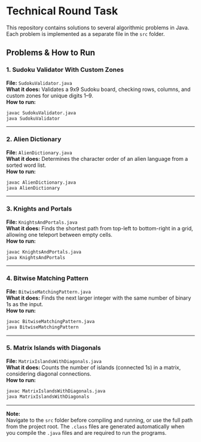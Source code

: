 # Technical Round Task

This repository contains solutions to several algorithmic problems in Java. Each problem is implemented as a separate file in the `src` folder.

## Problems & How to Run

### 1. Sudoku Validator With Custom Zones
**File:** `SudokuValidator.java`  
**What it does:** Validates a 9x9 Sudoku board, checking rows, columns, and custom zones for unique digits 1–9.  
**How to run:**  
```sh
javac SudokuValidator.java
java SudokuValidator
```

---

### 2. Alien Dictionary
**File:** `AlienDictionary.java`  
**What it does:** Determines the character order of an alien language from a sorted word list.  
**How to run:**  
```sh
javac AlienDictionary.java
java AlienDictionary
```

---

### 3. Knights and Portals
**File:** `KnightsAndPortals.java`  
**What it does:** Finds the shortest path from top-left to bottom-right in a grid, allowing one teleport between empty cells.  
**How to run:**  
```sh
javac KnightsAndPortals.java
java KnightsAndPortals
```

---

### 4. Bitwise Matching Pattern
**File:** `BitwiseMatchingPattern.java`  
**What it does:** Finds the next larger integer with the same number of binary 1s as the input.  
**How to run:**  
```sh
javac BitwiseMatchingPattern.java
java BitwiseMatchingPattern
```

---

### 5. Matrix Islands with Diagonals
**File:** `MatrixIslandsWithDiagonals.java`  
**What it does:** Counts the number of islands (connected 1s) in a matrix, considering diagonal connections.  
**How to run:**  
```sh
javac MatrixIslandsWithDiagonals.java
java MatrixIslandsWithDiagonals
```

---

**Note:**  
Navigate to the `src` folder before compiling and running, or use the full path from the project root.
The `.class` files are generated automatically when you compile the `.java` files and are required to run the programs.
